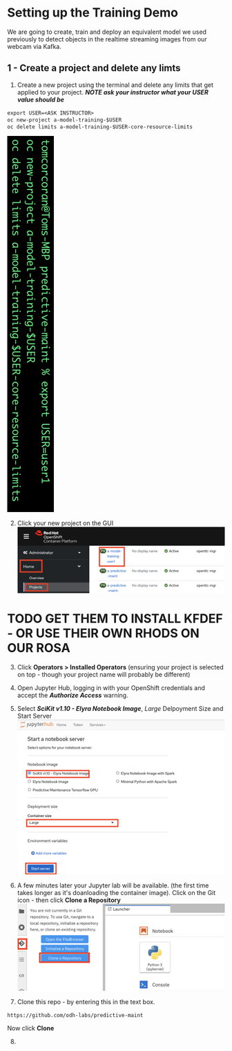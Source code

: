 # Setting up the Training Demo

We are going to create, train and deploy an equivalent model we used previously to detect objects in the realtime streaming images from our webcam via Kafka.

## 1 - Create a project and delete any limts

1. Create a new project using the terminal and delete any limits that get applied to your project. 
***NOTE ask your instructor what your USER value should be***
```
export USER=<ASK INSTRUCTOR>
oc new-project a-model-training-$USER
oc delete limits a-model-training-$USER-core-resource-limits
```
![images/5-model-training-setup/image1.png](images/5-model-training-setup/image1.png)

2. Click your new project on the GUI
![images/5-model-training-setup/image2.png](images/5-model-training-setup/image2.png)

# TODO GET THEM TO INSTALL KFDEF - OR USE THEIR OWN RHODS ON OUR ROSA

3. Click **Operators > Installed Operators** (ensuring your project is selected on top - though your project name will probably be different)




4. Open Jupyter Hub, logging in with your OpenShift credentials and accept the ***Authorize Access*** warning.


5. Select  ***SciKit v1.10 - Elyra Notebook Image***, *Large* Delpoyment Size and Start Server
![images/5-model-training-setup/image3.png](images/5-model-training-setup/image3.png)


6. A few minutes later your Jupyter lab will be available. (the first time takes longer as it's doanloading the container image). Click on the Git icon - then click **Clone a Repository**
![images/5-model-training-setup/image4.png](images/5-model-training-setup/image4.png)

7. Clone this repo - by entering this in the text box.
```
https://github.com/odh-labs/predictive-maint
```
Now click **Clone**

8. 


